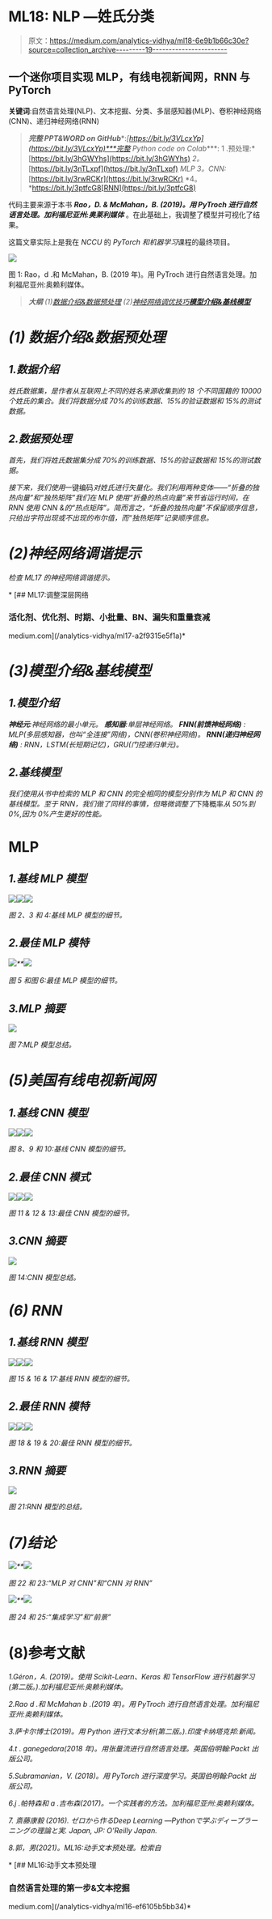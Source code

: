 # ML18: NLP —姓氏分类

> 原文：<https://medium.com/analytics-vidhya/ml18-6e9b1b66c30e?source=collection_archive---------19----------------------->

## 一个迷你项目实现 MLP，有线电视新闻网，RNN 与 PyTorch

**关键词**:自然语言处理(NLP)、文本挖掘、分类、多层感知器(MLP)、卷积神经网络(CNN)、递归神经网络(RNN)

> ***完整 PPT&WORD on GitHub****:*[https://bit.ly/3VLcxYp](https://bit.ly/3VLcxYp)***完整 Python code on Colab****:
> 1 .预处理:*[https://bit.ly/3hGWYhs](https://bit.ly/3hGWYhs) *2。*[https://bit.ly/3nTLxpf](https://bit.ly/3nTLxpf) *MLP 3。CNN:*[https://bit.ly/3rwRCKr](https://bit.ly/3rwRCKr) *4。*https://bit.ly/3ptfcG8[RNN](https://bit.ly/3ptfcG8)

代码主要来源于本书 ***Rao，D. & McMahan，B. (2019)。用 PyTroch 进行自然语言处理。加利福尼亚州:奥莱利媒体*** 。在此基础上，我调整了模型并可视化了结果。

这篇文章实际上是我在 *NCCU* 的 *PyTorch 和机器学习*课程的最终项目。

![](img/24d67889a85c8c45a225e333e1aa2217.png)

图 1: Rao，d .和 McMahan，B. (2019 年)。用 PyTroch 进行自然语言处理。加利福尼亚州:奥赖利媒体。

> ***大纲*** *(1)*[*数据介绍&数据预处理*](#aefc) *(2)*[*神经网络调优技巧*](#b4a9)**[*模型介绍&基线模型*](#a76f)**

# **(1)* 数据介绍&数据预处理*

## *1.数据介绍*

*姓氏数据集，是作者从互联网上不同的姓名来源收集到的 18 个不同国籍的 10000 个姓氏的集合。我们将数据分成 70%的训练数据、15%的验证数据和 15%的测试数据。*

## *2.数据预处理*

*首先，我们将姓氏数据集分成 70%的训练数据、15%的验证数据和 15%的测试数据。*

*接下来，我们使用*一键编码*对姓氏进行矢量化。我们利用两种变体——“折叠的独热向量”和“独热矩阵”我们在 MLP 使用“折叠的热点向量”来节省运行时间，在 RNN 使用 CNN &的“热点矩阵”。简而言之，“折叠的独热向量”不保留顺序信息，只给出字符出现或不出现的布尔值，而“独热矩阵”记录顺序信息。*

# *(2)神经网络调谐提示*

*检查 ML17 的神经网络调谐提示。*

*[](/analytics-vidhya/ml17-a2f9315e5f1a) [## ML17:调整深层网络

### 活化剂、优化剂、时期、小批量、BN、漏失和重量衰减

medium.com](/analytics-vidhya/ml17-a2f9315e5f1a)* 

# *(3)模型介绍&基线模型*

## *1.模型介绍*

***神经元**:神经网络的最小单元。
**感知器**:单层神经网络。
**FNN(前馈神经网络)** : MLP(多层感知器，也叫“全连接”网络)，CNN(卷积神经网络)。
**RNN(递归神经网络)** : RNN，LSTM(长短期记忆)，GRU(门控递归单元)。*

## *2.基线模型*

*我们使用从书中检索的 MLP 和 CNN 的完全相同的模型分别作为 MLP 和 CNN 的基线模型。至于 RNN，我们做了同样的事情，但略微调整了*下降概率*从 50%到 0%,因为 0%产生更好的性能。*

# **MLP**

## *1.基线 MLP 模型*

*![](img/10cfda801698e587fed1e4621030e96f.png)**![](img/4aa49319059db2e36561f2a512403beb.png)**![](img/16b660f362a5f3ca5f9d1de8b53c5f0c.png)*

*图 2、3 和 4:基线 MLP 模型的细节。*

## *2.最佳 MLP 模特*

*![](img/f16886da2fb3e9c00519135ba722de99.png)**![](img/e2fce791cc0407743e25702ba56448eb.png)*

*图 5 和图 6:最佳 MLP 模型的细节。*

## *3.MLP 摘要*

*![](img/b68128e6f273746c185c9ab1e63bf74c.png)*

*图 7:MLP 模型总结。*

# *(5)美国有线电视新闻网*

## *1.基线 CNN 模型*

*![](img/a53c780f7024e68b0e7fa8b10a6bbc33.png)**![](img/cad945d6b9ae2812971c50ce5fec5e86.png)**![](img/2220298e1aeb92680b7e88f2d56f5fdf.png)*

*图 8、9 和 10:基线 CNN 模型的细节。*

## *2.最佳 CNN 模式*

*![](img/bcf10a3ae5ec7575782ae3c2e01c7613.png)**![](img/83dc5609714c819974e1dc04285fe3af.png)**![](img/0233b696d3f6af468ac50689d7bda0b6.png)*

*图 11 & 12 & 13:最佳 CNN 模型的细节。*

## *3.CNN 摘要*

*![](img/2263a2fbad19b7b6c80190ff9c69d6ab.png)*

*图 14:CNN 模型总结。*

# *(6) RNN*

## *1.基线 RNN 模型*

*![](img/755909e9e0a1899aba51201046f50004.png)**![](img/a4a65aa780e7afa3fdf8568f180a7c66.png)**![](img/39e907f378be6b120528b38b7fa3844d.png)*

*图 15 & 16 & 17:基线 RNN 模型的细节。*

## *2.最佳 RNN 模特*

*![](img/3c5c0b9085edf9684d641f886e7e8fdb.png)**![](img/a6f532b543eeb16a3e4206ea59231b36.png)**![](img/87a8a8872d04c75af6d6cc1f889c609a.png)*

*图 18 & 19 & 20:最佳 RNN 模型的细节。*

## *3.RNN 摘要*

*![](img/9e86bf049d7a30277edef7542e88d6ec.png)*

*图 21:RNN 模型的总结。*

# *(7)结论*

*![](img/cf97f3d69afea922877f6d5dfafb3905.png)**![](img/a727556e7882b817d17438c5d20b81c1.png)*

*图 22 和 23:“MLP 对 CNN”和“CNN 对 RNN”*

*![](img/b2f32f7e5561d6f86146db68f86bbefa.png)**![](img/54017748f3dcc70b808e45cd414a53df.png)*

*图 24 和 25:“集成学习”和“前景”*

# **(8)参考文献**

*1.Géron，A. (2019)。使用 Scikit-Learn、Keras 和 TensorFlow 进行机器学习(第二版。).加利福尼亚州:奥赖利媒体。*

*2.Rao d .和 McMahan b .(2019 年)。用 PyTroch 进行自然语言处理。加利福尼亚州:奥赖利媒体。*

*3.萨卡尔博士(2019)。用 Python 进行文本分析(第二版。).印度卡纳塔克邦:新闻。*

*4.t . ganegedara(2018 年)。用张量流进行自然语言处理。英国伯明翰:Packt 出版公司。*

*5.Subramanian，V. (2018)。用 PyTorch 进行深度学习。英国伯明翰:Packt 出版公司。*

*6.j .帕特森和 a .吉布森(2017)。一个实践者的方法。加利福尼亚州:奥赖利媒体。*

*7\. 斎藤康毅 (2016). ゼロから作るDeep Learning ―Pythonで学ぶディープラーニングの理論と実. Japan, JP: O’Reilly Japan.*

*8.郭，男(2021)。ML16:动手文本预处理。检索自*

*[](/analytics-vidhya/ml16-ef6105b5bb34) [## ML16:动手文本预处理

### 自然语言处理的第一步&文本挖掘

medium.com](/analytics-vidhya/ml16-ef6105b5bb34)*